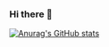 ### Hi there 👋

[![Anurag's GitHub stats](https://github-readme-stats.vercel.app/api?username=KozlovKV)](https://github.com/KozlovKV/github-readme-stats)

<!--
**KozlovKV/KozlovKV** is a ✨ _special_ ✨ repository because its `README.md` (this file) appears on your GitHub profile.

Here are some ideas to get you started:

- 🔭 I’m currently working on ...
- 🌱 I’m currently learning ...
- 👯 I’m looking to collaborate on ...
- 🤔 I’m looking for help with ...
- 💬 Ask me about ...
- 📫 How to reach me: ...
- 😄 Pronouns: ...
- ⚡ Fun fact: ...
-->
